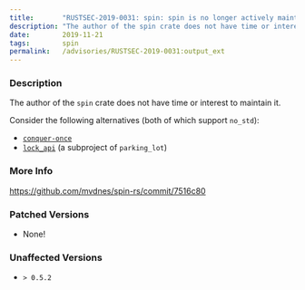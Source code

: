 ```yaml
---
title:       "RUSTSEC-2019-0031: spin: spin is no longer actively maintained"
description: "The author of the spin crate does not have time or interest to maintain it. Consider the following alternatives both of which support nostd  conqueroncehttpsgithub.comolivergierschconqueronce  lockapihttpscrates.iocrateslockapi a subproject of parkinglot"
date:        2019-11-21
tags:        spin
permalink:   /advisories/RUSTSEC-2019-0031:output_ext
---
```


### Description

The author of the `spin` crate does not have time or interest to maintain it.

Consider the following alternatives (both of which support `no_std`):

- [`conquer-once`](https://github.com/oliver-giersch/conquer-once)
- [`lock_api`](https://crates.io/crates/lock_api) (a subproject of `parking_lot`)

### More Info

<https://github.com/mvdnes/spin-rs/commit/7516c80>

### Patched Versions

- None!


### Unaffected Versions

- `> 0.5.2`
